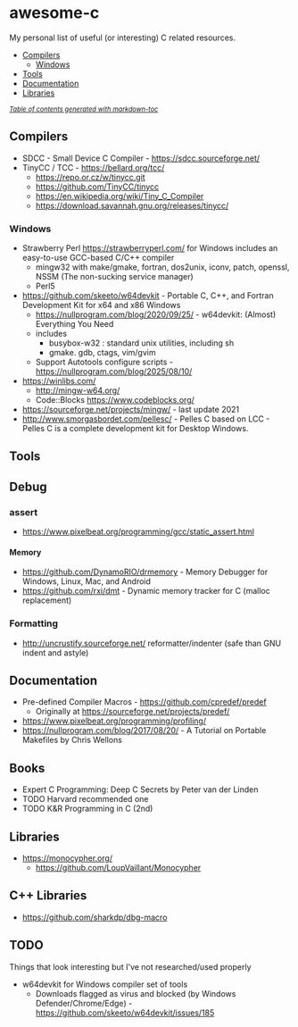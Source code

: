 # awesome-c

My personal list of useful (or interesting) C related resources.

  * [Compilers](#compilers)
    + [Windows](#windows)
  * [Tools](#tools)
  * [Documentation](#documentation)
  * [Libraries](#libraries)

<small><i><a href='http://ecotrust-canada.github.io/markdown-toc/'>Table of contents generated with markdown-toc</a></i></small>


## Compilers

  * SDCC - Small Device C Compiler - https://sdcc.sourceforge.net/
  * TinyCC / TCC - https://bellard.org/tcc/
      * https://repo.or.cz/w/tinycc.git
      * https://github.com/TinyCC/tinycc
      * https://en.wikipedia.org/wiki/Tiny_C_Compiler
      * https://download.savannah.gnu.org/releases/tinycc/

### Windows

  * Strawberry Perl https://strawberryperl.com/ for Windows includes an easy-to-use GCC-based C/C++ compiler
      * mingw32 with make/gmake, fortran, dos2unix, iconv, patch, openssl, NSSM (The non-sucking service manager)
      * Perl5
  * https://github.com/skeeto/w64devkit - Portable C, C++, and Fortran Development Kit for x64 and x86 Windows
      * https://nullprogram.com/blog/2020/09/25/ - w64devkit: (Almost) Everything You Need
      * includes
          * busybox-w32 : standard unix utilities, including sh
          * gmake. gdb, ctags, vim/gvim
      * Support Autotools configure scripts - https://nullprogram.com/blog/2025/08/10/
  * https://winlibs.com/
      * http://mingw-w64.org/
      * Code::Blocks https://www.codeblocks.org/
  * https://sourceforge.net/projects/mingw/ - last update 2021
  * http://www.smorgasbordet.com/pellesc/ - Pelles C based on LCC - Pelles C is a complete development kit for Desktop Windows.

## Tools

## Debug

### assert

   * https://www.pixelbeat.org/programming/gcc/static_assert.html
#### Memory

  * https://github.com/DynamoRIO/drmemory - Memory Debugger for Windows, Linux, Mac, and Android
  * https://github.com/rxi/dmt - Dynamic memory tracker for C (malloc replacement)

### Formatting

  *  http://uncrustify.sourceforge.net/ reformatter/indenter (safe than GNU indent and astyle)

## Documentation

  * Pre-defined Compiler Macros - https://github.com/cpredef/predef
      * Originally at https://sourceforge.net/projects/predef/
  * https://www.pixelbeat.org/programming/profiling/
  * https://nullprogram.com/blog/2017/08/20/ - A Tutorial on Portable Makefiles by Chris Wellons


## Books

  * Expert C Programming: Deep C Secrets by Peter van der Linden
  * TODO Harvard recommended one
  * TODO K&R Programming in C (2nd)

## Libraries

  * https://monocypher.org/
      * https://github.com/LoupVaillant/Monocypher

## C++ Libraries

  * https://github.com/sharkdp/dbg-macro

## TODO

Things that look interesting but I've not researched/used properly

  * w64devkit for Windows compiler set of tools
      * Downloads flagged as virus and blocked (by Windows Defender/Chrome/Edge) - https://github.com/skeeto/w64devkit/issues/185

